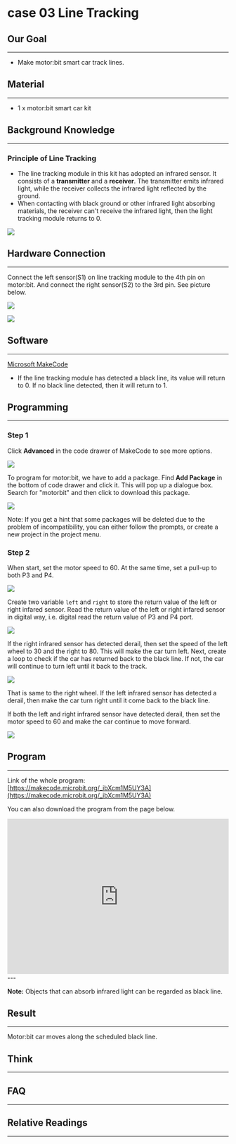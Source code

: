 # case 03 Line Tracking

## Our Goal
---
- Make motor:bit smart car track lines. 


## Material
---
- 1 x motor:bit smart car kit

## Background Knowledge
---
### Principle of Line Tracking

- The line tracking module in this kit has adopted an infrared sensor. It consists of a **transmitter** and a **receiver**. The transmitter emits infrared light, while the receiver collects the infrared light reflected by the ground. 
- When contacting with black ground or other infrared light absorbing materials, the receiver can't receive the infrared light, then the light tracking module returns to 0. 

![](./images/UdHpeaS.jpg)


## Hardware Connection
---

Connect the left sensor(S1) on line tracking module to the 4th pin on motor:bit.
And connect the right sensor(S2) to the 3rd pin. See picture below.

![](./images/BOpsVvF.jpg)

![](./images/kzPngGo.jpg)


## Software
---
[Microsoft MakeCode](https://makecode.microbit.org/#)

- If the line tracking module has detected a black line, its value will return to 0. If no black line detected, then it will return to 1.


## Programming
---

### Step 1

Click **Advanced** in the code drawer of MakeCode to see more options. 

![](./images/LjMR5IU.png)

To program for motor:bit, we have to add a package. Find **Add Package** in the bottom of code drawer and click it. This will pop up a dialogue box. Search for "motorbit" and then click to download this package.

![](./images/XDlSfIS.png)

Note: If you get a hint that some packages will be deleted due to the problem of incompatibility, you can either follow the prompts, or create a new project in the project menu. 

### Step 2

When start, set the motor speed to 60. At the same time, set a pull-up to both P3 and P4. 

![](./images/Gsd06ub.png)

Create two variable `left` and `right` to store the return value of the left or right infared sensor. Read the return value of the left or right infared sensor in digital way, i.e. digital read the return value of P3 and P4 port. 

![](./images/sFbfJsT.png)

If the right infrared sensor has detected derail, then set the speed of the left wheel to 30 and the right to 80. This will make the car turn left. Next, create a loop to check if the car has returned back to the black line. If not, the car will continue to turn left until it back to the track.  

![](./images/bWmuV0v.png)

That is same to the right wheel. If the left infrared sensor has detected a derail, then make the car turn right until it come back to the black line. 

If both the left and right infrared sensor have detected derail, then set the motor speed to 60 and make the car continue to move forward.

![](./images/X10NnQL.png)

## Program
---

Link of the whole program: [https://makecode.microbit.org/_ibXcm1M5UY3A](https://makecode.microbit.org/_ibXcm1M5UY3A)

You can also download the program from the page below.

<div style="position:relative;height:0;padding-bottom:70%;overflow:hidden;"><iframe style="position:absolute;top:0;left:0;width:100%;height:100%;" src="https://makecode.microbit.org/#pub:_ibXcm1M5UY3A)" frameborder="0" sandbox="allow-popups allow-forms allow-scripts allow-same-origin"></iframe></div>  
---

**Note:** Objects that can absorb infrared light can be regarded as black line. 


## Result
---
Motor:bit car moves along the scheduled black line.

## Think
---

## FAQ
---

## Relative Readings  
---

